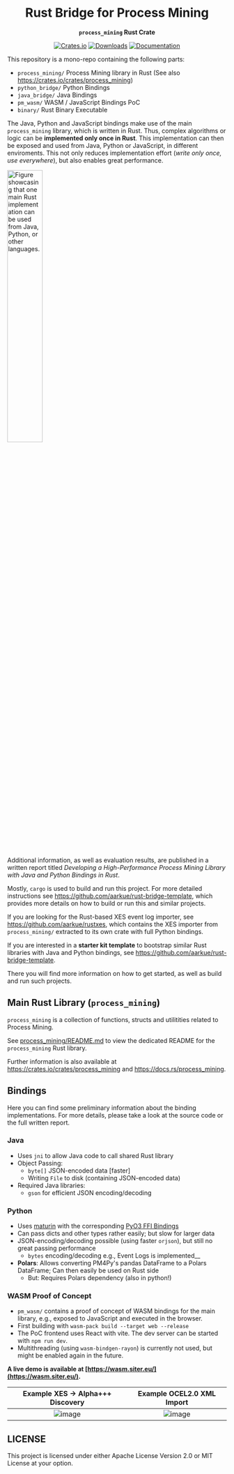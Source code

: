 <div align="center">
<h1>Rust Bridge for Process Mining</h1>
  <p><strong><code>process_mining</code></pre> Rust Crate</strong></p>
  <p>
    <a href="https://crates.io/crates/process_mining">
        <img src="https://img.shields.io/crates/v/process_mining.svg" alt="Crates.io"/></a>
    <a href="https://crates.io/crates/process_mining">
        <img src="https://img.shields.io/crates/d/process_mining" alt="Downloads"/></a>
	<a href="https://docs.rs/process_mining"">
        <img src="https://img.shields.io/badge/docs.rs-plotly-blue" alt="Documentation"/></a>
  </p>
</div>
  
This repository is a mono-repo containing the following parts:
- `process_mining/` Process Mining library in Rust (See also https://crates.io/crates/process_mining)
- `python_bridge/` Python Bindings
- `java_bridge/` Java Bindings
- `pm_wasm/` WASM / JavaScript Bindings PoC
- `binary/` Rust Binary Executable

The Java, Python and JavaScript bindings make use of the main `process_mining` library, which is written in Rust.
Thus, complex algorithms or logic can be __implemented only once in Rust__. This implementation can then be exposed and used from Java, Python or JavaScript, in different enviroments.
This not only reduces implementation effort (_write only once, use everywhere_), but also enables great performance.

<img width="40%" src="https://github.com/aarkue/rust-bridge-process-mining/assets/20766652/fab66ce3-2547-4527-af2d-b5a25b3ca446" alt="Figure showcasing that one main Rust implementation can be used from Java, Python, or other languages."/>
  
Additional information, as well as evaluation results, are published in a written report titled _Developing a High-Performance Process Mining Library with Java and Python Bindings in Rust_.

Mostly, `cargo` is used to build and run this project. For more detailed instructions see https://github.com/aarkue/rust-bridge-template, which provides more details on how to build or run this and similar projects.

If you are looking for the Rust-based XES event log importer, see https://github.com/aarkue/rustxes, which contains the XES importer from `process_mining/` extracted to its own crate with full Python bindings.

If you are interested in a __starter kit template__ to bootstrap similar Rust libraries with Java and Python bindings, see https://github.com/aarkue/rust-bridge-template.

There you will find more information on how to get started, as well as build and run such projects.

## Main Rust Library (`process_mining`)
`process_mining` is a collection of functions, structs and utilitities related to Process Mining.

See [process_mining/README.md](./process_mining/README.md) to view the dedicated README for the `process_mining` Rust library.

Further information is also available at https://crates.io/crates/process_mining and https://docs.rs/process_mining.

## Bindings
Here you can find some preliminary information about the binding implementations.
For more details, please take a look at the source code or the full written report.

### Java
- Uses `jni` to allow Java code to call shared Rust library
- Object Passing:
  - `byte[]` JSON-encoded data [faster]
  - Writing `File` to disk (containing JSON-encoded data)
- Required Java libraries:
  - `gson` for efficient JSON encoding/decoding
  
### Python
- Uses [maturin](https://github.com/PyO3/maturin) with the corresponding [PyO3 FFI Bindings](https://github.com/PyO3/PyO3)
- Can pass dicts and other types rather easily; but slow for larger data
- JSON-encoding/decoding possible (using faster `orjson`), but still no great passing performance
  - `bytes` encoding/decoding e.g., Event Logs is implemented__
- __Polars__: Allows converting PM4Py's pandas DataFrame to a Polars DataFrame; Can then easily be used on Rust side
  - But: Requires Polars dependency (also in python!)


### WASM Proof of Concept
- `pm_wasm/` contains a proof of concept of WASM bindings for the main library, e.g., exposed to JavaScript and executed in the browser.
- First building with `wasm-pack build --target web --release` 
- The PoC frontend uses React with vite. The dev server can be started with `npm run dev`.
- Multithreading (using `wasm-bindgen-rayon`) is currently not used, but might be enabled again in the future.

__A live demo is available at [https://wasm.siter.eu/](https://wasm.siter.eu/).__

Example XES -> Alpha+++ Discovery   |  Example OCEL2.0 XML Import
:-------------------------:|:-------------------------:
![image](https://github.com/aarkue/rust-bridge-process-mining/assets/20766652/80f92439-10ea-43b7-ad84-6dbecbdc7aeb)  |  ![image](https://github.com/aarkue/rust-bridge-process-mining/assets/20766652/0c6f12b1-fc04-44ba-8dfb-b7d6b7a69037)





## LICENSE
This project is licensed under either Apache License Version 2.0 or MIT License at your option.
